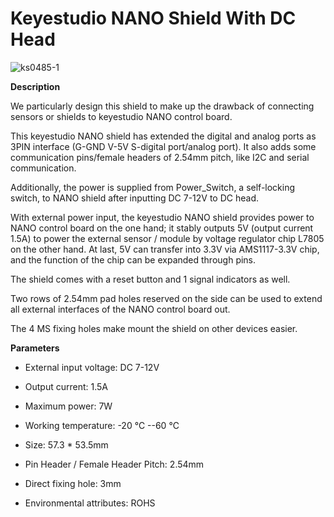 # Keyestudio NANO Shield With DC Head 

![ks0485-1](media/fde756453eae66c343f1d9cfcba3b79a.jpeg)

**Description**

We particularly design this shield to make up the drawback of connecting sensors
or shields to keyestudio NANO control board.

This keyestudio NANO shield has extended the digital and analog ports as 3PIN
interface (G-GND V-5V S-digital port/analog port). It also adds some
communication pins/female headers of 2.54mm pitch, like I2C and serial
communication.

Additionally, the power is supplied from Power_Switch, a self-locking switch, to
NANO shield after inputting DC 7-12V to DC head.

With external power input, the keyestudio NANO shield provides power to NANO
control board on the one hand; it stably outputs 5V (output current 1.5A) to
power the external sensor / module by voltage regulator chip L7805 on the other
hand. At last, 5V can transfer into 3.3V via AMS1117-3.3V chip, and the function
of the chip can be expanded through pins.

The shield comes with a reset button and 1 signal indicators as well.

Two rows of 2.54mm pad holes reserved on the side can be used to extend all
external interfaces of the NANO control board out.

The 4 MS fixing holes make mount the shield on other devices easier.

**Parameters**

-   External input voltage: DC 7-12V

-   Output current: 1.5A

-   Maximum power: 7W

-   Working temperature: -20 ℃ --60 ℃

-   Size: 57.3 \* 53.5mm

-   Pin Header / Female Header Pitch: 2.54mm

-   Direct fixing hole: 3mm

-   Environmental attributes: ROHS

 
